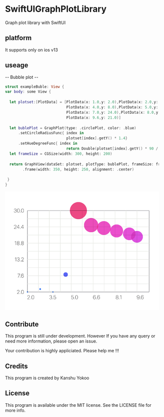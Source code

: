 # SwiftUIGraphPlotLibrary

Graph plot library with SwiftUI


## platform
It supports only on ios v13  


## useage

-- Bubble plot --
``` swift
struct exampleBuble: View {
var body: some View {

  let plotset:[PlotData] = [PlotData(x: 1.0,y: 2.0),PlotData(x: 2.0,y: 3.0),PlotData(x: 3.0,y: 2.0),
                            PlotData(x: 4.0,y: 8.0),PlotData(x: 5.0,y: 30.0),PlotData(x: 6.0,y: 25.0),
                            PlotData(x: 7.0,y: 24.0),PlotData(x: 8.0,y: 23.0),PlotData(x: 9.0,y: 22.0),
                            PlotData(x: 9.6,y: 21.0)]

  let bublePlot = GraphPlot(type: .circlePlot, color: .blue)
      .setCircleRadiusFunc{ index in 
                            plotset[index].getY() * 1.4}
      .setHueDegreeFunc{ index in
                            return Double(plotset[index].getY() * 90 / 23)}
  let frameSize = CGSize(width: 300, height: 200)

  return GraphView(dataSet: plotset, plotType: bublePlot, frameSize: frameSize, xTicks: true, yTicks: true)
        .frame(width: 350, height: 250, alignment: .center)
  
 }
}
```

![alt tag](https://github.com/KanshuYokoo/SwiftUIGraphPlotLibrary/blob/master/screenshots/BubblePlot.png)

## Contribute
This program is still under development.
However If you have any query or need more information, please open an issue.

Your contribution is highly appliciated.
Please help me !!!

## Credits
This program is created by Kanshu Yokoo

## License

This program is available under the MIT license. See the LICENSE file for more info.
